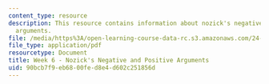 ```yaml
---
content_type: resource
description: This resource contains information about nozick's negative and positive
  arguments.
file: /media/https%3A/open-learning-course-data-rc.s3.amazonaws.com/24-04j-justice-spring-2012/90bcb7f9eb6800fed8e4d602c251856d_MIT24_04JS12_Week6.pdf
file_type: application/pdf
resourcetype: Document
title: Week 6 - Nozick's Negative and Positive Arguments
uid: 90bcb7f9-eb68-00fe-d8e4-d602c251856d
---
```

